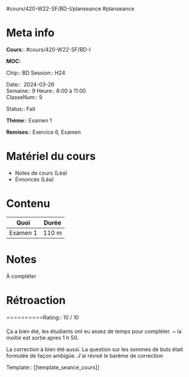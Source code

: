 #cours/420-W22-SF/BD-I/planseance #planseance
# Meta info

**Cours**:: #cours/420-W22-SF/BD-I 

**MOC:** 

Chip::  <span class="chip cours-1">BD</span>
Session:: H24

Date::  2024-03-26  
Semaine:: 9
Heure:: 8:00 à 11:00  
ClasseNum:: 9

Status::  <span class="chip done">Fait</span>

**Thème**:: Examen 1

**Remises**:: Exercice 6, Examen

# Matériel du cours
* Notes de cours (Léa)
* Énnoncés (Léa)
# Contenu

| Quoi      | Durée |
| --------- | ----- |
| Examen 1  | 110 m |

# Notes
À compléter

# Rétroaction
⭐⭐⭐⭐⭐⭐⭐⭐⭐⭐Rating:: 10 / 10

Ça a bien été, les étudiants ont eu assez de temps pour compléter. ~ la moitié est sortie apres 1 h 50.

La correction à bien été aussi. La question sur les sommes de buts était formulée de façon ambigüe. J'ai révisé le barème de correction

Template:: [[template_seance_cours]]